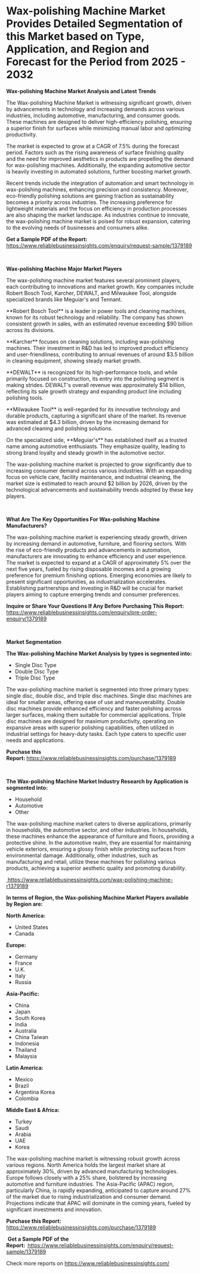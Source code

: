 <p><h1>Wax-polishing Machine Market Provides Detailed Segmentation of this Market based on Type, Application, and Region and Forecast for the Period from 2025 - 2032</h1></p><p><strong>Wax-polishing Machine Market Analysis and Latest Trends</strong></p>
<p><p>The Wax-polishing Machine Market is witnessing significant growth, driven by advancements in technology and increasing demands across various industries, including automotive, manufacturing, and consumer goods. These machines are designed to deliver high-efficiency polishing, ensuring a superior finish for surfaces while minimizing manual labor and optimizing productivity.</p><p>The market is expected to grow at a CAGR of 7.5% during the forecast period. Factors such as the rising awareness of surface finishing quality and the need for improved aesthetics in products are propelling the demand for wax-polishing machines. Additionally, the expanding automotive sector is heavily investing in automated solutions, further boosting market growth.</p><p>Recent trends include the integration of automation and smart technology in wax-polishing machines, enhancing precision and consistency. Moreover, eco-friendly polishing solutions are gaining traction as sustainability becomes a priority across industries. The increasing preference for lightweight materials and the focus on efficiency in production processes are also shaping the market landscape. As industries continue to innovate, the wax-polishing machine market is poised for robust expansion, catering to the evolving needs of businesses and consumers alike.</p></p>
<p><strong>Get a Sample PDF of the Report:&nbsp;</strong> <a href="https://www.reliablebusinessinsights.com/enquiry/request-sample/1379189?utm_campaign=2243&utm_medium=2&utm_source=Github&utm_content=ia&utm_term=24022025&utm_id=wax-polishing-machine">https://www.reliablebusinessinsights.com/enquiry/request-sample/1379189</a></p>
<p>&nbsp;</p>
<p><strong>Wax-polishing Machine Major Market Players</strong></p>
<p><p>The wax-polishing machine market features several prominent players, each contributing to innovations and market growth. Key companies include Robert Bosch Tool, Karcher, DEWALT, and Milwaukee Tool, alongside specialized brands like Meguiar's and Tennant. </p><p>**Robert Bosch Tool** is a leader in power tools and cleaning machines, known for its robust technology and reliability. The company has shown consistent growth in sales, with an estimated revenue exceeding $90 billion across its divisions.</p><p>**Karcher** focuses on cleaning solutions, including wax-polishing machines. Their investment in R&D has led to improved product efficiency and user-friendliness, contributing to annual revenues of around $3.5 billion in cleaning equipment, showing steady market growth.</p><p>**DEWALT** is recognized for its high-performance tools, and while primarily focused on construction, its entry into the polishing segment is making strides. DEWALT's overall revenue was approximately $14 billion, reflecting its sale growth strategy and expanding product line including polishing tools.</p><p>**Milwaukee Tool** is well-regarded for its innovative technology and durable products, capturing a significant share of the market. Its revenue was estimated at $4.3 billion, driven by the increasing demand for advanced cleaning and polishing solutions.</p><p>On the specialized side, **Meguiar's** has established itself as a trusted name among automotive enthusiasts. They emphasize quality, leading to strong brand loyalty and steady growth in the automotive sector.</p><p>The wax-polishing machine market is projected to grow significantly due to increasing consumer demand across various industries. With an expanding focus on vehicle care, facility maintenance, and industrial cleaning, the market size is estimated to reach around $2 billion by 2026, driven by the technological advancements and sustainability trends adopted by these key players.</p></p>
<p>&nbsp;</p>
<p><strong>What Are The Key Opportunities For Wax-polishing Machine Manufacturers?</strong></p>
<p><p>The wax-polishing machine market is experiencing steady growth, driven by increasing demand in automotive, furniture, and flooring sectors. With the rise of eco-friendly products and advancements in automation, manufacturers are innovating to enhance efficiency and user experience. The market is expected to expand at a CAGR of approximately 5% over the next five years, fueled by rising disposable incomes and a growing preference for premium finishing options. Emerging economies are likely to present significant opportunities, as industrialization accelerates. Establishing partnerships and investing in R&D will be crucial for market players aiming to capture emerging trends and consumer preferences.</p></p>
<p><strong>Inquire or Share Your Questions If Any Before Purchasing This Report:</strong> <a href="https://www.reliablebusinessinsights.com/enquiry/pre-order-enquiry/1379189?utm_campaign=2243&utm_medium=2&utm_source=Github&utm_content=ia&utm_term=24022025&utm_id=wax-polishing-machine">https://www.reliablebusinessinsights.com/enquiry/pre-order-enquiry/1379189</a></p>
<p>&nbsp;</p>
<p><strong>Market Segmentation</strong></p>
<p><strong>The Wax-polishing Machine Market Analysis by types is segmented into:</strong></p>
<p><ul><li>Single Disc Type</li><li>Double Disc Type</li><li>Triple Disc Type</li></ul></p>
<p><p>The wax-polishing machine market is segmented into three primary types: single disc, double disc, and triple disc machines. Single disc machines are ideal for smaller areas, offering ease of use and maneuverability. Double disc machines provide enhanced efficiency and faster polishing across larger surfaces, making them suitable for commercial applications. Triple disc machines are designed for maximum productivity, operating on expansive areas with superior polishing capabilities, often utilized in industrial settings for heavy-duty tasks. Each type caters to specific user needs and applications.</p></p>
<p><strong>Purchase this Report:&nbsp;</strong><a href="https://www.reliablebusinessinsights.com/purchase/1379189?utm_campaign=2243&utm_medium=2&utm_source=Github&utm_content=ia&utm_term=24022025&utm_id=wax-polishing-machine">https://www.reliablebusinessinsights.com/purchase/1379189</a></p>
<p>&nbsp;</p>
<p><strong>The Wax-polishing Machine Market Industry Research by Application is segmented into:</strong></p>
<p><ul><li>Household</li><li>Automotive</li><li>Other</li></ul></p>
<p><p>The wax-polishing machine market caters to diverse applications, primarily in households, the automotive sector, and other industries. In households, these machines enhance the appearance of furniture and floors, providing a protective shine. In the automotive realm, they are essential for maintaining vehicle exteriors, ensuring a glossy finish while protecting surfaces from environmental damage. Additionally, other industries, such as manufacturing and retail, utilize these machines for polishing various products, achieving a superior aesthetic quality and promoting durability.</p></p>
<p><a href="https://www.reliablebusinessinsights.com/wax-polishing-machine-r1379189?utm_campaign=2243&utm_medium=2&utm_source=Github&utm_content=ia&utm_term=24022025&utm_id=wax-polishing-machine">&nbsp;https://www.reliablebusinessinsights.com/wax-polishing-machine-r1379189</a></p>
<p><strong>In terms of Region, the Wax-polishing Machine Market Players available by Region are:</strong></p>
<p>
    <p> <strong> North America: </strong>
        <ul>
            <li>United States</li>
            <li>Canada</li>
        </ul>
        </p> 
    <p> <strong> Europe: </strong>
        <ul>
            <li>Germany</li>
            <li>France</li>
            <li>U.K.</li>
            <li>Italy</li>
            <li>Russia</li>
        </ul>
        </p> 
    <p> <strong> Asia-Pacific: </strong>
        <ul>
            <li>China</li>
            <li>Japan</li>
            <li>South Korea</li>
            <li>India</li>
            <li>Australia</li>
            <li>China Taiwan</li>
            <li>Indonesia</li>
            <li>Thailand</li>
            <li>Malaysia</li>
        </ul>
        </p> 
    <p> <strong> Latin America: </strong>
        <ul>
            <li>Mexico</li>
            <li>Brazil</li>
            <li>Argentina Korea</li>
            <li>Colombia</li>
        </ul>
        </p> 
    <p> <strong> Middle East & Africa: </strong>
        <ul>
            <li>Turkey</li>
            <li>Saudi</li>
            <li>Arabia</li>
            <li>UAE</li>
            <li>Korea</li>
        </ul>
    </p>
    </p>
<p><p>The wax-polishing machine market is witnessing robust growth across various regions. North America holds the largest market share at approximately 30%, driven by advanced manufacturing technologies. Europe follows closely with a 25% share, bolstered by increasing automotive and furniture industries. The Asia-Pacific (APAC) region, particularly China, is rapidly expanding, anticipated to capture around 27% of the market due to rising industrialization and consumer demand. Projections indicate that APAC will dominate in the coming years, fueled by significant investments and innovation.</p></p>
<p><strong>Purchase this Report: </strong><a href="https://www.reliablebusinessinsights.com/purchase/1379189?utm_campaign=2243&utm_medium=2&utm_source=Github&utm_content=ia&utm_term=24022025&utm_id=wax-polishing-machine">https://www.reliablebusinessinsights.com/purchase/1379189</a></p>
<p>&nbsp;<strong>Get a Sample PDF of the Report:&nbsp;&nbsp;</strong><a href="https://www.reliablebusinessinsights.com/enquiry/request-sample/1379189?utm_campaign=2243&utm_medium=2&utm_source=Github&utm_content=ia&utm_term=24022025&utm_id=wax-polishing-machine">https://www.reliablebusinessinsights.com/enquiry/request-sample/1379189</a></p>
<p><strong></strong></p>
<p>Check more reports on <a href="https://www.reliablebusinessinsights.com/?utm_campaign=2243&utm_medium=2&utm_source=Github&utm_content=ia&utm_term=24022025&utm_id=wax-polishing-machine">https://www.reliablebusinessinsights.com/</a></p>